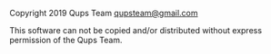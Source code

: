 Copyright 2019 Qups Team qupsteam@gmail.com

This software can not be copied and/or distributed without express permission of the Qups Team.
